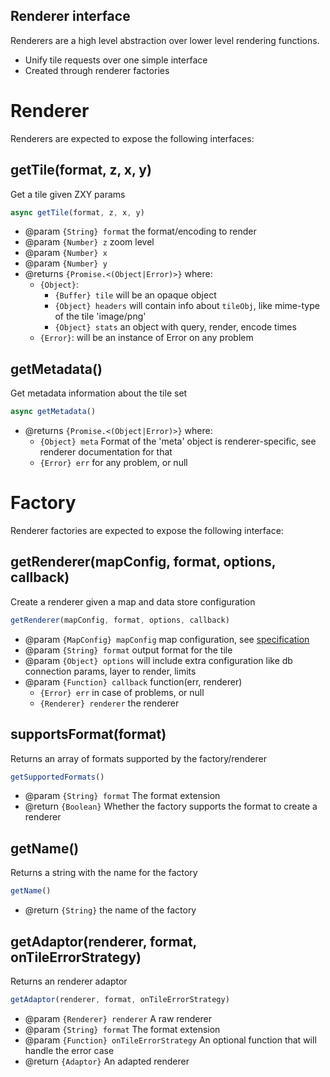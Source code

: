 Renderer interface
------------------

Renderers are a high level abstraction over lower level rendering functions.
 - Unify tile requests over one simple interface
 - Created through renderer factories

# Renderer

Renderers are expected to expose the following interfaces:

## getTile(format, z, x, y)

Get a tile given ZXY params

```javascript
async getTile(format, z, x, y)
```
- @param `{String} format` the format/encoding to render
- @param `{Number} z` zoom level
- @param `{Number} x`
- @param `{Number} y`
- @returns `{Promise.<(Object|Error)>}` where:
  - `{Object}`:
    - `{Buffer} tile` will be an opaque object
    - `{Object} headers` will contain info about `tileObj`, like mime-type of the tile 'image/png'
    - `{Object} stats` an object with query, render, encode times
  - `{Error}`: will be an instance of Error on any problem

## getMetadata()

Get metadata information about the tile set

```javascript
async getMetadata()
```
- @returns `{Promise.<(Object|Error)>}` where:
  - `{Object} meta` Format of the 'meta' object is renderer-specific, see renderer documentation for that
  - `{Error} err` for any problem, or null

# Factory

Renderer factories are expected to expose the following interface:

## getRenderer(mapConfig, format, options, callback)

Create a renderer given a map and data store configuration

```javascript
getRenderer(mapConfig, format, options, callback)
```
 - @param `{MapConfig} mapConfig` map configuration, see [specification](../../../doc/MapConfig-specification.md)
 - @param `{String} format` output format for the tile
 - @param `{Object} options` will include extra configuration like db connection params, layer to render, limits
 - @param `{Function} callback` function(err, renderer)
   * `{Error} err` in case of problems, or null
   * `{Renderer} renderer` the renderer

## supportsFormat(format)

Returns an array of formats supported by the factory/renderer

```javascript
getSupportedFormats()
```
 - @param `{String} format` The format extension
 - @return `{Boolean}` Whether the factory supports the format to create a renderer

## getName()

Returns a string with the name for the factory

```javascript
getName()
```
 - @return `{String}` the name of the factory

## getAdaptor(renderer, format, onTileErrorStrategy)

Returns an renderer adaptor

```javascript
getAdaptor(renderer, format, onTileErrorStrategy)
```
 - @param `{Renderer} renderer` A raw renderer
 - @param `{String} format` The format extension
 - @param `{Function} onTileErrorStrategy` An optional function that will handle the error case
 - @return `{Adaptor}` An adapted renderer
